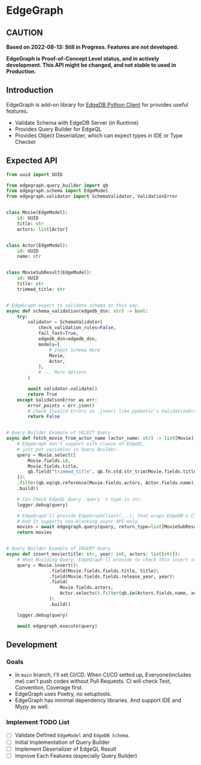 # EdgeGraph

## CAUTION

**Based on 2022-08-13: Still in Progress. Features are not developed.**

**EdgeGraph is Proof-of-Concept Level status, and in actively development. This API might be changed, and not stable to used in Production.**

## Introduction

EdgeGraph is add-on library for [EdgeDB Python Client](https://github.com/edgedb/edgedb-python) for provides useful features.

 - Validate Schema with EdgeDB Server (in Runtime)
 - Provides Query Builder for EdgeQL
 - Provides Object Deserializer, which can expect types in IDE or Type Checker

## Expected API

```python
from uuid import UUID

from edgegraph.query_builder import qb
from edgegraph.schema import EdgeModel
from edgegraph.validator import SchemaValidator, ValidationError


class Movie(EdgeModel):
    id: UUID
    title: str
    actors: list[Actor]


class Actor(EdgeModel):
    id: UUID
    name: str


class MovieSubResult(EdgeModel):
    id: UUID
    title: str
    trimmed_title: str


# EdgeGraph expect to validate schema on this way.
async def schema_validation(edgedb_dsn: str) -> bool:
    try:
        validator = SchemaValidator(
            check_validation_rules=False,
            fail_fast=True,
            edgedb_dsn=edgedb_dsn,
            models=[
                # Input Schema Here
                Movie,
                Actor,
            ],
            # ... More Options
        )

        await validator.validate()
        return True
    except ValidationError as err:
        error_points = err.json()
        # Check Invalid Errors in .json() like pydantic's ValidationError
        return False


# Query Builder Example of SELECT Query
async def fetch_movie_from_actor_name (actor_name: str) -> list[Movie]:
    # EdgeGraph don't support with clause of EdgeQL,
    # just put variables in Query Builder.
    query = Movie.select([
        Movie.fields.id,
        Movie.fields.title,
        qb.field("trimmed_title", qb.fn.std.str_trim(Movie.fields.title)),
    ])\
    .filter(qb.eq(qb.reference(Movie.fields.actors, Actor.fields.name), actor_name))\
    .build()

    # Can Check EdgeQL Query `query`'s type is str.
    logger.debug(query)

    # EdgeGraph'll provide EdgeGraphClient(...), that wraps EdgeDB's Client.
    # And It supports non-blocking async API only.
    movies = await edgegraph.query(query, return_type=list[MovieSubResult])
    return movies


# Query Builder Example of INSERT Query
async def insert_movie(title: str, year: int, actors: list[str]):
    # When Building Query, EdgeGraph'll provide to check this insert statment is valid(for required fields).
    query = Movie.insert()\
                .field(Movie.fields.fields.title, title)\
                .field(Movie.fields.fields.release_year, year)\
                .field(
                    Movie.fields.actors,
                    Actor.selects().filter(qb.in(Actors.fields.name, actors)),
                )\
                .build()

    logger.debug(query)

    await edgegraph.execute(query)
```

## Development

### Goals

 - In `main` branch, I'll set CI/CD. When CI/CD setted up, Everyone(includes me) can't push codes without Pull Requests. CI will check Test, Convention, Coverage first.
 - EdgeGraph uses Poetry, no setuptools.
 - EdgeGraph has minimal dependency libraries. And support IDE and Mypy as well.

### Implement TODO List

 - [ ] Validate Defined `EdgeModel` and `EdgeDB Schema`.
 - [ ] Initial Implementation of Query Builder
 - [ ] Implement Deserializer of EdgeQL Result
 - [ ] Improve Each Features (especially Query Builder)
